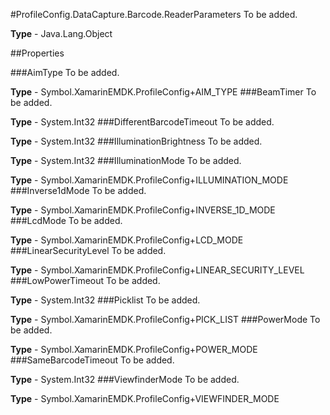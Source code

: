 #ProfileConfig.DataCapture.Barcode.ReaderParameters
To be added.

**Type** - Java.Lang.Object

##Properties

###AimType
To be added.

**Type** - Symbol.XamarinEMDK.ProfileConfig+AIM_TYPE
###BeamTimer
To be added.

**Type** - System.Int32
###DifferentBarcodeTimeout
To be added.

**Type** - System.Int32
###IlluminationBrightness
To be added.

**Type** - System.Int32
###IlluminationMode
To be added.

**Type** - Symbol.XamarinEMDK.ProfileConfig+ILLUMINATION_MODE
###Inverse1dMode
To be added.

**Type** - Symbol.XamarinEMDK.ProfileConfig+INVERSE_1D_MODE
###LcdMode
To be added.

**Type** - Symbol.XamarinEMDK.ProfileConfig+LCD_MODE
###LinearSecurityLevel
To be added.

**Type** - Symbol.XamarinEMDK.ProfileConfig+LINEAR_SECURITY_LEVEL
###LowPowerTimeout
To be added.

**Type** - System.Int32
###Picklist
To be added.

**Type** - Symbol.XamarinEMDK.ProfileConfig+PICK_LIST
###PowerMode
To be added.

**Type** - Symbol.XamarinEMDK.ProfileConfig+POWER_MODE
###SameBarcodeTimeout
To be added.

**Type** - System.Int32
###ViewfinderMode
To be added.

**Type** - Symbol.XamarinEMDK.ProfileConfig+VIEWFINDER_MODE


